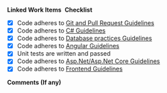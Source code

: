 **Linked Work Items**
​
**Checklist**
- [x] Code adheres to [Git and Pull Request Guidelines](http://knowledge.promactinfo.com/books/guidelines/page/git-and-pull-request-checklist)
- [x]  Code adheres to [C# Guidelines](http://knowledge.promactinfo.com/books/guidelines/page/c-checklist)
- [x]  Code adheres to [Database practices Guidelines](http://knowledge.promactinfo.com/books/guidelines/page/project-structure-and-database-practices-checklist-%28aspnet-and-ef%29)
- [x]  Code adheres to [Angular Guidelines](http://knowledge.promactinfo.com/books/guidelines/page/angular-checklist)
- [x] Unit tests are written and passed
- [x]  Code adheres to [Asp.Net/Asp.Net Core Guidelines](http://knowledge.promactinfo.com/books/guidelines/page/project-structure-and-database-practices-checklist-%28aspnet-and-ef%29)
- [x]  Code adheres to [Frontend Guidelines](http://knowledge.promactinfo.com/books/guidelines/page/front-end-checklist)

**Comments (If any)**